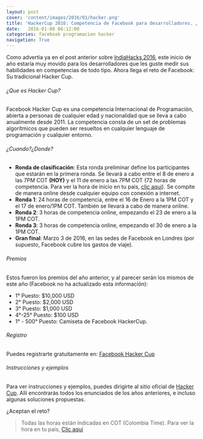 ```yaml
---
layout: post
cover: 'content/images/2016/01/hacker.png'
title: 'HackerCup 2016: Competencia de Facebook para desarrolladores. ¿Te animas?'
date:   2016-01-08 06:12:00
categories: facebook programacion hacker
navigation: True
---
```


Como advertía ya en el post anterior sobre <a href="https://gersonlazaro.com/indiahacks-2016-la-reunion-mas-grande-de-desarrolladores-del-mundo/" target="_blank">IndiaHacks 2016</a>, este inicio de año estaría muy movido para los desarrolladores que les guste medir sus habilidades en competencias de todo tipo. Ahora llega el reto de Facebook: Su tradicional Hacker Cup.

###### ¿Que es Hacker Cup?
Facebook Hacker Cup es una competencia Internacional de Programación, abierta a personas de cualquier edad y nacionalidad que se lleva a cabo anualmente desde 2011. La competencia consta de un set de problemas algorítmicos que pueden ser resueltos en cualquier lenguaje de programación y cualquier entorno. 

###### ¿Cuando?¿Donde?

* **Ronda de clasificación**: Esta ronda preliminar define los participantes que estarán en la primera ronda. Se llevará a cabo entre el 8 de enero a las 7PM COT **(HOY)** y el 11 de enero a las 7PM COT (72 horas de competencia. Para ver la hora de inicio en tu pais, <a href="https://www.facebook.com/hackercup/round/904578626288920/" target="_blank">clic aqui</a>). Se compite de manera online desde cualquier equipo con conexión a internet.
* **Ronda 1**: 24 horas de competencia, entre el 16 de Enero a la 1PM COT y el 17 de enero/1PM COT. También se llevará a cabo de manera online.
* **Ronda 2**: 3 horas de competencia online, empezando el 23 de enero a la 1PM COT.
* **Ronda 3**: 3 horas de competencia online, empezando el 30 de enero a la 1PM COT.
* **Gran final**: Marzo 3 de 2016, en las sedes de Facebook en Londres (por supuesto, Facebook cubre los gastos de viaje).

###### Premios
Estos fueron los premios del año anterior, y al parecer serán los mismos de este año (Facebook no ha actualizado esta información):

* 1° Puesto: $10,000 USD
* 2° Puesto: $2,000 USD
* 3° Puesto: $1,000 USD
* 4°-25° Puesto: $100 USD
* 1° - 500° Puesto: Camiseta de Facebook HackerCup.

###### Registro

Puedes registrarte gratuitamente en: <a href="https://www.facebook.com/hackercup/register/" target="_blank">Facebook Hacker Cup</a>

###### Instrucciones y ejemplos

Para ver instrucciones y ejemplos, puedes dirigirte al sitio oficial de <a href="https://www.facebook.com/hackercup/" target="_blank">Hacker Cup</a>. Allí encontrarás todos los enunciados de los años anteriores, e incluso algunas soluciones propuestas. 


¿Aceptan el reto?

> Todas las horas están indicadas en COT (Colombia Time). Para ver la hora en tu país, <a href="https://www.facebook.com/hackercup/round/904578626288920/" target="_blank">Clic aquí</a>



